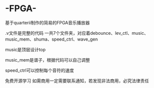 # -FPGA-
基于quarterii制作的简易的FPGA音乐播放器

.v文件是完整的代码
一共7个文件夹，对应着debounce、lev_ctl、music、music_mem、shuma、speed_ctrl、wave_gen

music是顶层设计top

music_mem是谱子，根据代码可以自己调整

speed_ctrl可以控制每个音符的速度

免费开源学习
如需商用一定需要联系通知，若发现非法商用，必究法律责任

